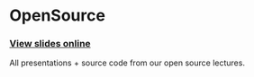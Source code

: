 OpenSource
==========

### [View slides online](http://sudosoldiers.github.io/)

All presentations + source code from our open source lectures.
